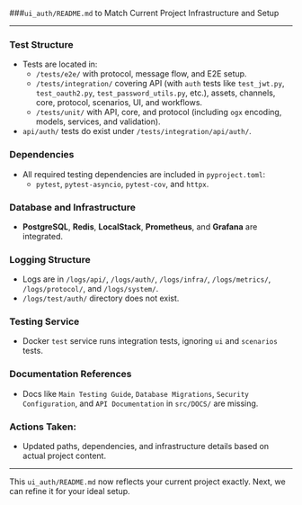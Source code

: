 ###`ui_auth/README.md` to Match Current Project Infrastructure and Setup

---

### **Test Structure**
- Tests are located in:
  - `/tests/e2e/` with protocol, message flow, and E2E setup.
  - `/tests/integration/` covering API (with `auth` tests like `test_jwt.py`, `test_oauth2.py`, `test_password_utils.py`, etc.), assets, channels, core, protocol, scenarios, UI, and workflows.
  - `/tests/unit/` with API, core, and protocol (including `ogx` encoding, models, services, and validation).
- `api/auth/` tests do exist under `/tests/integration/api/auth/`.

### **Dependencies**
- All required testing dependencies are included in `pyproject.toml`:
  - `pytest`, `pytest-asyncio`, `pytest-cov`, and `httpx`.

### **Database and Infrastructure**
- **PostgreSQL**, **Redis**, **LocalStack**, **Prometheus**, and **Grafana** are integrated.

### **Logging Structure**
- Logs are in `/logs/api/`, `/logs/auth/`, `/logs/infra/`, `/logs/metrics/`, `/logs/protocol/`, and `/logs/system/`.
- `/logs/test/auth/` directory does not exist.

### **Testing Service**
- Docker `test` service runs integration tests, ignoring `ui` and `scenarios` tests.

### **Documentation References**
- Docs like `Main Testing Guide`, `Database Migrations`, `Security Configuration`, and `API Documentation` in `src/DOCS/` are missing.

### **Actions Taken:**
- Updated paths, dependencies, and infrastructure details based on actual project content.

---

This `ui_auth/README.md` now reflects your current project exactly. Next, we can refine it for your ideal setup.
